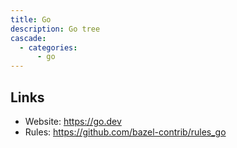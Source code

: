 ```yaml
---
title: Go
description: Go tree
cascade:
  - categories:
      - go
---
```


## Links

- Website: https://go.dev
- Rules: https://github.com/bazel-contrib/rules_go

